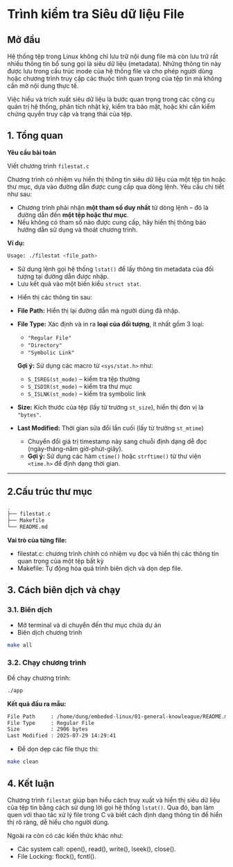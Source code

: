 # Trình kiểm tra Siêu dữ liệu File
## Mở đầu
Hệ thống tệp trong Linux không chỉ lưu trữ nội dung file mà còn lưu trữ rất nhiều thông tin bổ sung gọi là siêu dữ liệu (metadata). Những thông tin này được lưu trong cấu trúc inode của hệ thống file và cho phép người dùng hoặc chương trình truy cập các thuộc tính quan trọng của tệp tin mà không cần mở nội dung thực tế.

Việc hiểu và trích xuất siêu dữ liệu là bước quan trọng trong các công cụ quản trị hệ thống, phân tích nhật ký, kiểm tra bảo mật, hoặc khi cần kiểm chứng quyền truy cập và trạng thái của tệp.

## 1. Tổng quan

**Yêu cầu bài toán**

Viết chương trình `filestat.c`

Chương trình có nhiệm vụ hiển thị thông tin siêu dữ liệu của một tệp tin hoặc thư mục, dựa vào đường dẫn được cung cấp qua dòng lệnh. Yêu cầu chi tiết như sau:

* Chương trình phải nhận **một tham số duy nhất** từ dòng lệnh – đó là đường dẫn đến **một tệp hoặc thư mục**.
* Nếu không có tham số nào được cung cấp, hãy hiển thị thông báo hướng dẫn sử dụng và thoát chương trình.

**Ví dụ:**

```bash
Usage: ./filestat <file_path>
```

* Sử dụng lệnh gọi hệ thống `lstat()` để lấy thông tin metadata của đối tượng tại đường dẫn được nhập.
* Lưu kết quả vào một biến kiểu `struct stat`.

- Hiển thị các thông tin sau:

* **File Path:** Hiển thị lại đường dẫn mà người dùng đã nhập.

* **File Type:** Xác định và in ra **loại của đối tượng**, ít nhất gồm 3 loại:

  * `"Regular File"`
  * `"Directory"`
  * `"Symbolic Link"`

  **Gợi ý:** Sử dụng các macro từ `<sys/stat.h>` như:

  * `S_ISREG(st_mode)` – kiểm tra tệp thường
  * `S_ISDIR(st_mode)` – kiểm tra thư mục
  * `S_ISLNK(st_mode)` – kiểm tra symbolic link

* **Size:** Kích thước của tệp (lấy từ trường `st_size`), hiển thị đơn vị là `"bytes"`.

* **Last Modified:** Thời gian sửa đổi lần cuối (lấy từ trường `st_mtime`)

  * Chuyển đổi giá trị timestamp này sang chuỗi định dạng dễ đọc (ngày-tháng-năm giờ-phút-giây).
  * **Gợi ý:** Sử dụng các hàm `ctime()` hoặc `strftime()` từ thư viện `<time.h>` để định dạng thời gian.

---

## 2.Cấu trúc thư mục
```bash
.
├── filestat.c
├── Makefile
└── README.md
```
**Vai trò của từng file:**
- filestat.c: chương trình chính có nhiệm vụ đọc và hiển thị các thông tin quan trọng của một tệp bất kỳ
- Makefile: Tự động hóa quá trình biên dịch và dọn dẹp file. 

## 3. Cách biên dịch và chạy

### 3.1. Biên dịch

- Mở terminal và di chuyển đến thư mục chứa dự án
- Biên dịch chương trình
```bash
make all
```

### 3.2. Chạy chương trình

Để chạy chương trình:
```bash
./app
```

**Kết quả đầu ra mẫu:**

```bash
File Path     : /home/dung/embeded-linux/01-general-knowleague/README.md
File Type     : Regular File
Size          : 2906 bytes
Last Modified : 2025-07-29 14:29:41
```

- Để dọn dẹp các file thực thi:
```bash
make clean
```

## 4. Kết luận

Chương trình `filestat` giúp bạn hiểu cách truy xuất và hiển thị siêu dữ liệu của tệp tin bằng cách sử dụng lời gọi hệ thống `lstat()`. Qua đó, bạn làm quen với thao tác xử lý file trong C và biết cách định dạng thông tin để hiển thị rõ ràng, dễ hiểu cho người dùng.

Ngoài ra còn có các kiến thức khác như:
- Các system call: open(), read(), write(), lseek(), close().
- File Locking: flock(), fcntl().
